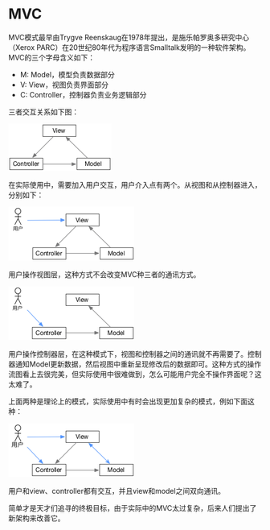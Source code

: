# MVC



MVC模式最早由Trygve Reenskaug在1978年提出，是施乐帕罗奥多研究中心（Xerox PARC）在20世纪80年代为程序语言Smalltalk发明的一种软件架构。MVC的三个字母含义如下：

* M: Model，模型负责数据部分
* V: View，视图负责界面部分
* C: Controller，控制器负责业务逻辑部分

三者交互关系如下图：

![MVC](../images/mvc.png)

在实际使用中，需要加入用户交互，用户介入点有两个。从视图和从控制器进入，分别如下：

![MVC-User@View](../images/mvc-u1.png)

用户操作视图层，这种方式不会改变MVC种三者的通讯方式。

![MVC-User@Controller](../images/mvc-u2.png)

用户操作控制器层，在这种模式下，视图和控制器之间的通讯就不再需要了。控制器通知Model更新数据，然后视图中重新呈现修改后的数据即可。这种方式的操作流图看上去很完美，但实际使用中很难做到，怎么可能用户完全不操作界面呢？这太难了。

上面两种是理论上的模式，实际使用中有时会出现更加复杂的模式，例如下面这种：

![MVC-complex](../images/mvc-u3.png)

用户和view、controller都有交互，并且view和model之间双向通讯。

简单才是天才们追寻的终极目标，由于实际中的MVC太过复杂，后来人们提出了新架构来改善它。
